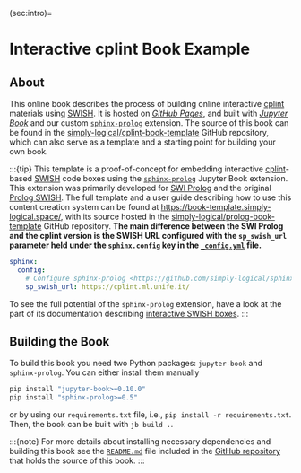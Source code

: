 (sec:intro)=
# Interactive cplint Book Example #

## About ##
This online book describes the process of building online interactive [cplint]
materials using [SWISH].
It is hosted on [*GitHub Pages*], and built with [*Jupyter Book*] and our
custom [`sphinx-prolog`] extension.
The source of this book can be found in the
[simply-logical/cplint-book-template] GitHub repository, which can also serve
as a template and a starting point for building your own book.

:::{tip}
This template is a proof-of-concept for embedding interactive [cplint]-based
[SWISH] code boxes using the [`sphinx-prolog`] Jupyter Book extension.
This extension was primarily developed for [SWI Prolog] and the original
[Prolog SWISH].
The full template and a user guide describing how to use this content
creation system can be found at <https://book-template.simply-logical.space/>,
with its source hosted in the [simply-logical/prolog-book-template] GitHub
repository.
**The main difference between the SWI Prolog and the cplint version is the
SWISH URL configured with the `sp_swish_url` parameter held under the
`sphinx.config` key in the [`_config.yml`] file.**
```yaml
sphinx:
  config:
    # Configure sphinx-prolog <https://github.com/simply-logical/sphinx-prolog>
    sp_swish_url: https://cplint.ml.unife.it/
```
To see the full potential of the `sphinx-prolog` extension, have a look at
the part of its documentation describing [interactive SWISH boxes].
:::

## Building the Book ##
To build this book you need two Python packages: `jupyter-book` and
`sphinx-prolog`.
You can either install them manually
```bash
pip install "jupyter-book>=0.10.0"
pip install "sphinx-prolog>=0.5"
```
or by using our `requirements.txt` file, i.e.,
`pip install -r requirements.txt`.
Then, the book can be built with `jb build .`.

:::{note}
For more details about installing necessary dependencies and building this
book see the [`README.md`] file included in the [GitHub repository] that
holds the source of this book.
:::

[cplint]: https://friguzzi.github.io/cplint/_build/html/
[SWISH]: http://cplint.ml.unife.it/
[SWI Prolog]: https://www.swi-prolog.org/
[Prolog SWISH]: https://swish.swi-prolog.org/
[*GitHub Pages*]: https://pages.github.com/
[*Jupyter Book*]: https://jupyterbook.org/
[`sphinx-prolog`]: https://github.com/simply-logical/sphinx-prolog
[GitHub repository]: https://github.com/simply-logical/cplint-book-template
[`README.md`]: https://github.com/simply-logical/cplint-book-template#building-the-book
[simply-logical/cplint-book-template]: https://github.com/simply-logical/cplint-book-template
[simply-logical/prolog-book-template]: https://github.com/simply-logical/prolog-book-template
[`_config.yml`]: https://github.com/simply-logical/cplint-book-template/blob/master/_config.yml
[interactive SWISH boxes]: https://book-template.simply-logical.space/src/text/sphinx_prolog_swish.html

